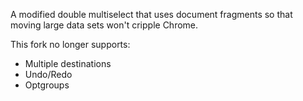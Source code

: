 A modified double multiselect that uses document fragments so that moving large data sets won't cripple Chrome.

This fork no longer supports:
* Multiple destinations
* Undo/Redo
* Optgroups